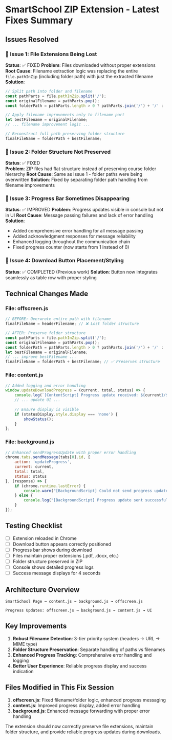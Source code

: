 # SmartSchool ZIP Extension - Latest Fixes Summary

## Issues Resolved

### 🔧 Issue 1: File Extensions Being Lost
**Status**: ✅ FIXED
**Problem**: Files downloaded without proper extensions
**Root Cause**: Filename extraction logic was replacing the entire `file.pathInZip` (including folder path) with just the extracted filename
**Solution**: 
```javascript
// Split path into folder and filename
const pathParts = file.pathInZip.split('/');
const originalFilename = pathParts.pop();
const folderPath = pathParts.length > 0 ? pathParts.join('/') + '/' : '';

// Apply filename improvements only to filename part
let bestFilename = originalFilename;
// ... filename improvement logic ...

// Reconstruct full path preserving folder structure
finalFileName = folderPath + bestFilename;
```

### 🔧 Issue 2: Folder Structure Not Preserved
**Status**: ✅ FIXED  
**Problem**: ZIP files had flat structure instead of preserving course folder hierarchy
**Root Cause**: Same as Issue 1 - folder paths were being overwritten
**Solution**: Fixed by separating folder path handling from filename improvements

### 🔧 Issue 3: Progress Bar Sometimes Disappearing
**Status**: ✅ IMPROVED
**Problem**: Progress updates visible in console but not in UI
**Root Cause**: Message passing failures and lack of error handling
**Solution**: 
- Added comprehensive error handling for all message passing
- Added acknowledgment responses for message reliability
- Enhanced logging throughout the communication chain
- Fixed progress counter (now starts from 1 instead of 0)

### 🔧 Issue 4: Download Button Placement/Styling
**Status**: ✅ COMPLETED (Previous work)
**Solution**: Button now integrates seamlessly as table row with proper styling

## Technical Changes Made

### File: offscreen.js
```javascript
// BEFORE: Overwrote entire path with filename
finalFileName = headerFilename; // ❌ Lost folder structure

// AFTER: Preserve folder structure
const pathParts = file.pathInZip.split('/');
const originalFilename = pathParts.pop();
const folderPath = pathParts.length > 0 ? pathParts.join('/') + '/' : '';
let bestFilename = originalFilename;
// ... improve bestFilename ...
finalFileName = folderPath + bestFilename; // ✅ Preserves structure
```

### File: content.js
```javascript
// Added logging and error handling
window.updateDownloadProgress = (current, total, status) => {
    console.log(`[ContentScript] Progress update received: ${current}/${total} - ${status}`);
    // ... update UI ...
    
    // Ensure display is visible
    if (statusDisplay.style.display === 'none') {
        showStatus();
    }
};
```

### File: background.js  
```javascript
// Enhanced sendProgressUpdate with proper error handling
chrome.tabs.sendMessage(tabs[0].id, {
    action: 'updateProgress',
    current: current,
    total: total,
    status: status
}, (response) => {
    if (chrome.runtime.lastError) {
        console.warn("[BackgroundScript] Could not send progress update:", chrome.runtime.lastError);
    } else {
        console.log("[BackgroundScript] Progress update sent successfully");
    }
});
```

## Testing Checklist

- [ ] Extension reloaded in Chrome
- [ ] Download button appears correctly positioned
- [ ] Progress bar shows during download
- [ ] Files maintain proper extensions (.pdf, .docx, etc.)
- [ ] Folder structure preserved in ZIP
- [ ] Console shows detailed progress logs
- [ ] Success message displays for 4 seconds

## Architecture Overview

```
SmartSchool Page → content.js → background.js → offscreen.js
                                      ↓
Progress Updates: offscreen.js → background.js → content.js → UI
```

## Key Improvements

1. **Robust Filename Detection**: 3-tier priority system (headers → URL → MIME type)
2. **Folder Structure Preservation**: Separate handling of paths vs filenames  
3. **Enhanced Progress Tracking**: Comprehensive error handling and logging
4. **Better User Experience**: Reliable progress display and success indication

## Files Modified in This Fix Session

1. **offscreen.js**: Fixed filename/folder logic, enhanced progress messaging
2. **content.js**: Improved progress display, added error handling  
3. **background.js**: Enhanced message forwarding with proper error handling

The extension should now correctly preserve file extensions, maintain folder structure, and provide reliable progress updates during downloads.
